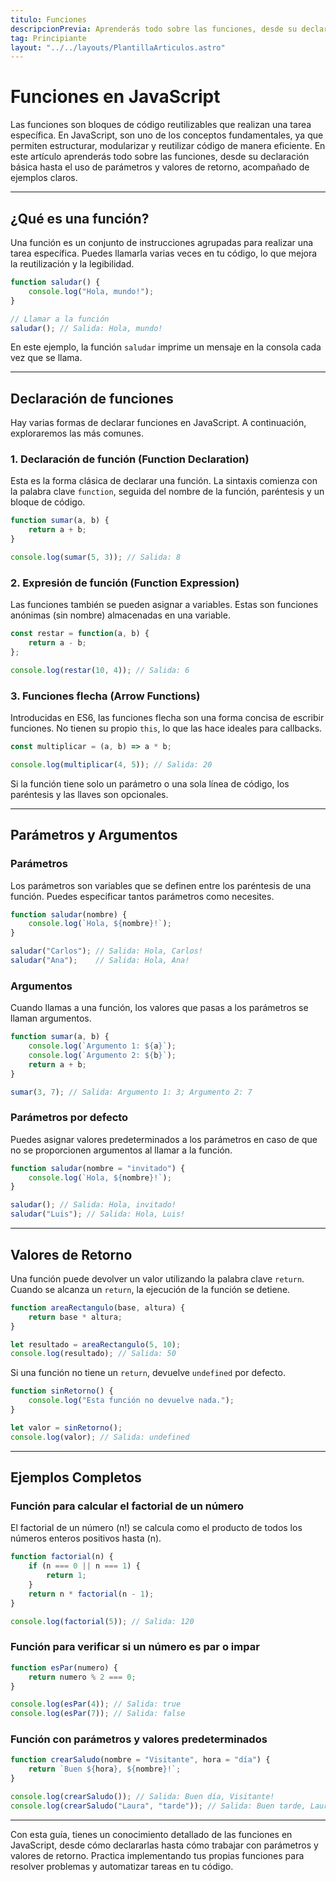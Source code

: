 ```yaml
---
titulo: Funciones
descripcionPrevia: Aprenderás todo sobre las funciones, desde su declaración básica hasta el uso de parámetros y valores de retorno
tag: Principiante
layout: "../../layouts/PlantillaArticulos.astro"
---
```


# Funciones en JavaScript

Las funciones son bloques de código reutilizables que realizan una tarea específica. En JavaScript, son uno de los conceptos fundamentales, ya que permiten estructurar, modularizar y reutilizar código de manera eficiente. En este artículo aprenderás todo sobre las funciones, desde su declaración básica hasta el uso de parámetros y valores de retorno, acompañado de ejemplos claros.

---

## ¿Qué es una función?

Una función es un conjunto de instrucciones agrupadas para realizar una tarea específica. Puedes llamarla varias veces en tu código, lo que mejora la reutilización y la legibilidad.

```javascript
function saludar() {
    console.log("Hola, mundo!");
}

// Llamar a la función
saludar(); // Salida: Hola, mundo!
```

En este ejemplo, la función `saludar` imprime un mensaje en la consola cada vez que se llama.

---

## Declaración de funciones

Hay varias formas de declarar funciones en JavaScript. A continuación, exploraremos las más comunes.

### 1. Declaración de función (Function Declaration)

Esta es la forma clásica de declarar una función. La sintaxis comienza con la palabra clave `function`, seguida del nombre de la función, paréntesis y un bloque de código.

```javascript
function sumar(a, b) {
    return a + b;
}

console.log(sumar(5, 3)); // Salida: 8
```

### 2. Expresión de función (Function Expression)

Las funciones también se pueden asignar a variables. Estas son funciones anónimas (sin nombre) almacenadas en una variable.

```javascript
const restar = function(a, b) {
    return a - b;
};

console.log(restar(10, 4)); // Salida: 6
```

### 3. Funciones flecha (Arrow Functions)

Introducidas en ES6, las funciones flecha son una forma concisa de escribir funciones. No tienen su propio `this`, lo que las hace ideales para callbacks.

```javascript
const multiplicar = (a, b) => a * b;

console.log(multiplicar(4, 5)); // Salida: 20
```

Si la función tiene solo un parámetro o una sola línea de código, los paréntesis y las llaves son opcionales.

---

## Parámetros y Argumentos

### Parámetros

Los parámetros son variables que se definen entre los paréntesis de una función. Puedes especificar tantos parámetros como necesites.

```javascript
function saludar(nombre) {
    console.log(`Hola, ${nombre}!`);
}

saludar("Carlos"); // Salida: Hola, Carlos!
saludar("Ana");    // Salida: Hola, Ana!
```

### Argumentos

Cuando llamas a una función, los valores que pasas a los parámetros se llaman argumentos.

```javascript
function sumar(a, b) {
    console.log(`Argumento 1: ${a}`);
    console.log(`Argumento 2: ${b}`);
    return a + b;
}

sumar(3, 7); // Salida: Argumento 1: 3; Argumento 2: 7
```

### Parámetros por defecto

Puedes asignar valores predeterminados a los parámetros en caso de que no se proporcionen argumentos al llamar a la función.

```javascript
function saludar(nombre = "invitado") {
    console.log(`Hola, ${nombre}!`);
}

saludar(); // Salida: Hola, invitado!
saludar("Luis"); // Salida: Hola, Luis!
```

---

## Valores de Retorno

Una función puede devolver un valor utilizando la palabra clave `return`. Cuando se alcanza un `return`, la ejecución de la función se detiene.

```javascript
function areaRectangulo(base, altura) {
    return base * altura;
}

let resultado = areaRectangulo(5, 10);
console.log(resultado); // Salida: 50
```

Si una función no tiene un `return`, devuelve `undefined` por defecto.

```javascript
function sinRetorno() {
    console.log("Esta función no devuelve nada.");
}

let valor = sinRetorno();
console.log(valor); // Salida: undefined
```

---

## Ejemplos Completos

### Función para calcular el factorial de un número

El factorial de un número \(n!\) se calcula como el producto de todos los números enteros positivos hasta \(n\).

```javascript
function factorial(n) {
    if (n === 0 || n === 1) {
        return 1;
    }
    return n * factorial(n - 1);
}

console.log(factorial(5)); // Salida: 120
```

### Función para verificar si un número es par o impar

```javascript
function esPar(numero) {
    return numero % 2 === 0;
}

console.log(esPar(4)); // Salida: true
console.log(esPar(7)); // Salida: false
```

### Función con parámetros y valores predeterminados

```javascript
function crearSaludo(nombre = "Visitante", hora = "día") {
    return `Buen ${hora}, ${nombre}!`;
}

console.log(crearSaludo()); // Salida: Buen día, Visitante!
console.log(crearSaludo("Laura", "tarde")); // Salida: Buen tarde, Laura!
```

---

Con esta guía, tienes un conocimiento detallado de las funciones en JavaScript, desde cómo declararlas hasta cómo trabajar con parámetros y valores de retorno. Practica implementando tus propias funciones para resolver problemas y automatizar tareas en tu código.

